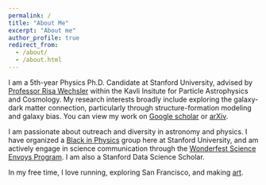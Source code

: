 ```yaml
---
permalink: /
title: "About Me"
excerpt: "About me"
author_profile: true
redirect_from: 
  - /about/
  - /about.html
---
```


I am a 5th-year Physics Ph.D. Candidate at Stanford University, advised by [Professor Risa Wechsler](https://www.risawechsler.com/gfc-group.html) within the Kavli Insitute for Particle Astrophysics and Cosmology. My research interests broadly include exploring the galaxy-dark matter connection, particularly through structure-formation modeling and galaxy bias. You can view my work on [Google scholar](https://scholar.google.com/citations?hl=en&authuser=2&user=cL4njVMAAAAJ) or [arXiv](https://arxiv.org/search/astro-ph?searchtype=author&query=Shiferaw,+M).

I am passionate about outreach and diversity in astronomy and physics. I have organized a [Black in Physics](https://physics.stanford.edu/inclusion/black-physics-stanford) group here at Stanford University, and am actively engage in science communication through the [Wonderfest Science Envoys Program](https://wonderfest.org/science-envoy/). I am also a Stanford Data Science Scholar.

In my free time, I love running, exploring San Francisco, and making [art](https://www.instagram.com/artbymahlet/).

<!-- <i>This website is still under construction.</i> -->
